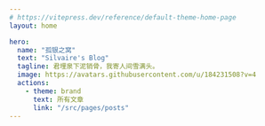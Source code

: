 ```yaml
---
# https://vitepress.dev/reference/default-theme-home-page
layout: home

hero:
  name: "孤银之窝"
  text: "Silvaire's Blog"
  tagline: 君埋泉下泥销骨，我寄人间雪满头。
  image: https://avatars.githubusercontent.com/u/184231508?v=4
  actions:
    - theme: brand
      text: 所有文章
      link: "/src/pages/posts"
---
```


